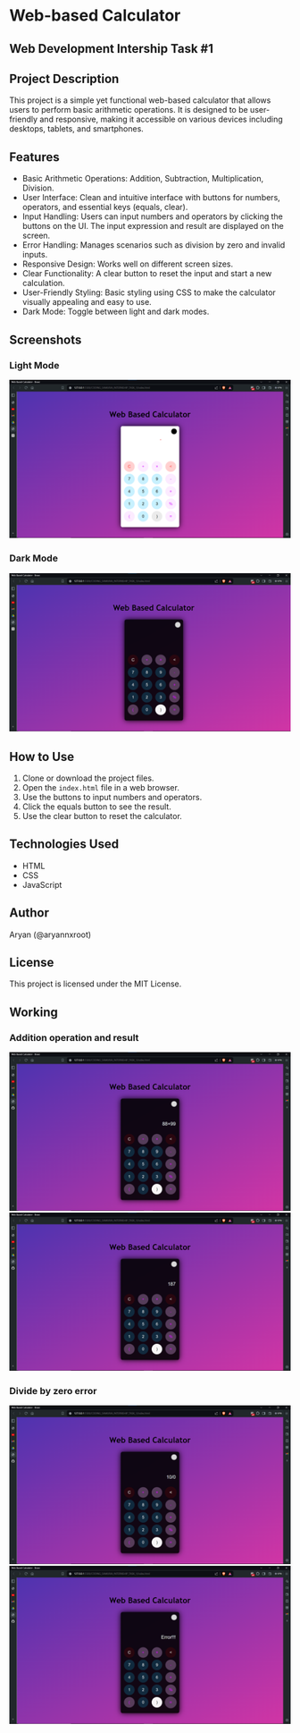 # Web-based Calculator

## Web Development Intership Task #1

## Project Description
This project is a simple yet functional web-based calculator that allows users to perform basic arithmetic operations. It is designed to be user-friendly and responsive, making it accessible on various devices including desktops, tablets, and smartphones.

## Features
- Basic Arithmetic Operations:  Addition, Subtraction, Multiplication, Division.
- User Interface:  Clean and intuitive interface with buttons for numbers, operators, and essential keys (equals, clear).
- Input Handling:  Users can input numbers and operators by clicking the buttons on the UI. The input expression and result are displayed on the screen.
- Error Handling:  Manages scenarios such as division by zero and invalid inputs.
- Responsive Design:  Works well on different screen sizes.
- Clear Functionality:  A clear button to reset the input and start a new calculation.
- User-Friendly Styling:  Basic styling using CSS to make the calculator visually appealing and easy to use.
- Dark Mode:  Toggle between light and dark modes.

## Screenshots
### Light Mode
![Light Mode](images/light_mode.png)

### Dark Mode
![Dark Mode](images/dark_mode.png)

## How to Use
1. Clone or download the project files.
2. Open the `index.html` file in a web browser.
3. Use the buttons to input numbers and operators.
4. Click the equals button to see the result.
5. Use the clear button to reset the calculator.

## Technologies Used
- HTML
- CSS
- JavaScript

## Author
Aryan (@aryannxroot)

## License
This project is licensed under the MIT License.

## Working 
### Addition operation and result
![Adding 2 numbers](images/p1.png)
![Resukt](images/p2.png)

### Divide by zero error
![Divide by zero](images/p3.png)
![Error](images/p4.png)
